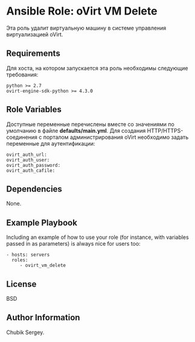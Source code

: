 Ansible Role: oVirt VM Delete
=========

Эта роль удалит виртуальную машину в системе управления виртуализацией oVirt.

Requirements
------------

Для хоста, на котором запускается эта роль необходимы следующие требования:
```
python >= 2.7
ovirt-engine-sdk-python >= 4.3.0
```

Role Variables
--------------

Доступные переменные перечислены вместе со значениями по умолчанию в файле **defaults/main.yml**.
Для создания HTTP/HTTPS-соединения с порталом администрирования oVirt необходимо задать переменные для аутентификации:
```
ovirt_auth_url:
ovirt_auth_user:
ovirt_auth_password:
ovirt_auth_cafile:
```

Dependencies
------------

None.

Example Playbook
----------------

Including an example of how to use your role (for instance, with variables passed in as parameters) is always nice for users too:

    - hosts: servers
      roles:
         - ovirt_vm_delete

License
-------

BSD

Author Information
------------------

Chubik Sergey.
